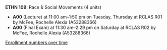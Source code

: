 **ETHN 109**: Race & Social Movements (4 units)

- **A00** (Lecture) at 11:00 am–1:50 pm on Tuesday, Thursday at RCLAS R01 by McFee, Rochelle Alexia (A53288366)
- **A00** (Final Exam) at 11:30 am–2:29 pm on Saturday at RCLAS R02 by McFee, Rochelle Alexia (A53288366)

[Enrollment numbers over time](./ETHN109.tsv)
